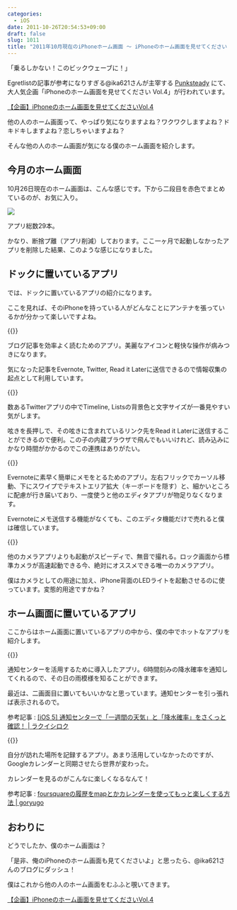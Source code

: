 ```yaml
---
categories:
  - iOS
date: 2011-10-26T20:54:53+09:00
draft: false
slug: 1011
title: "2011年10月現在のiPhoneホーム画面 〜 iPhoneのホーム画面を見せてください Vol.4 〜"
---
```


「乗るしかない！このビックウェーブに！」

Egretlistの記事が参考になりすぎる@ika621さんが主宰する [Punksteady](http://punksteady.com/) にて、大人気企画「iPhoneのホーム画面を見せてください Vol.4」が行われています。

[【企画】iPhoneのホーム画面を見せてくださいVol.4](http://punksteady.com/2011/10/26/iphone-home4/)

他の人のホーム画面って、やっぱり気になりますよね？ワクワクしますよね？ドキドキしますよね？恋しちゃいますよね？

そんな他の人のホーム画面が気になる僕のホーム画面を紹介します。

## 今月のホーム画面

10月26日現在のホーム画面は、こんな感じです。下から二段目を赤色でまとめているのが、お気に入り。

![](/images/2011/11/1011_1.png)

アプリ総数29本。

かなり、断捨プ離（アプリ削減）しております。ここ一ヶ月で起動しなかったアプリを削除した結果、このような感じになりました。

## ドックに置いているアプリ

では、ドックに置いているアプリの紹介になります。

ここを見れば、そのiPhoneを持っている人がどんなことにアンテナを張っているかが分かって楽しいですよね。

{{<app id="325502379" title="Reeder 2.5.3（￥250）" src="https://a1.mzstatic.com/us/r1000/075/Purple/ce/0f/10/mzl.dbaprevm.100x100-75.png">}}

ブログ記事を効率よく読むためのアプリ。美麗なアイコンと軽快な操作が病みつきになります。

気になった記事をEvernote, Twitter, Read it Laterに送信できるので情報収集の起点として利用しています。

{{<app id="428851691" title="Tweetbot — 個性あふれるTwitterクライアント 1.7.1（￥250）" src="https://a3.mzstatic.com/us/r1000/104/Purple/79/78/b2/mzl.ktnfzzzm.100x100-75.png">}}

数あるTwitterアプリの中でTimeline, Listsの背景色と文字サイズが一番見やすい気がします。

呟きを長押しで、その呟きに含まれているリンク先をRead it Laterに送信することができるので便利。この子の内蔵ブラウザで飛んでもいいけれど、読み込みにかなり時間がかかるのでこの連携はありがたい。

{{<app id="364580273" title="FastEver 1.9.2（￥170）" src="https://a5.mzstatic.com/us/r1000/105/Purple/d5/30/30/mzl.hhfcpjhs.100x100-75.png">}}

Evernoteに素早く簡単にメモをとるためのアプリ。左右フリックでカーソル移動、下にスワイプでテキストエリア拡大（キーボードを隠す）と、細かいところに配慮が行き届いており、一度使うと他のエディタアプリが物足りなくなります。

Evernoteにメモ送信する機能がなくても、このエディタ機能だけで売れると僕は確信しています。

{{<app id="422845617" title="OneCam[連写,静音,ジオタグ] 2.3.0（￥170）" src="https://a3.mzstatic.com/us/r1000/094/Purple/3b/e6/91/mzl.cgfwjjxt.100x100-75.png">}}

他のカメラアプリよりも起動がスピーディで、無音で撮れる。ロック画面から標準カメラが高速起動できる今、絶対にオススメできる唯一のカメラアプリ。

僕はカメラとしての用途に加え、iPhone背面のLEDライトを起動させるのに使っています。変態的用途ですかね？

## ホーム画面に置いているアプリ

ここからはホーム画面に置いているアプリの中から、僕の中でホットなアプリを紹介します。

{{<app id="449430946" title="バッジで降水確率 1.0.5（￥170）" src="https://a3.mzstatic.com/us/r1000/100/Purple/19/0c/e5/mzl.nvhampvz.100x100-75.png">}}

通知センターを活用するために導入したアプリ。6時間刻みの降水確率を通知してくれるので、その日の雨模様を知ることができます。

最近は、二画面目に置いてもいいかなと思っています。通知センターを引っ張れば表示されるので。

参考記事 : [[iOS 5] 通知センターで「一週間の天気」と「降水確率」をさくっと確認！ | ラクイシロク](http://rakuishi.com/archives/921/)

{{<app id="306934924" title="foursquare 4.0.1（無料）" src="https://a3.mzstatic.com/us/r1000/096/Purple/8b/72/c5/mzl.injmxxao.100x100-75.png">}}

自分が訪れた場所を記録するアプリ。あまり活用していなかったのですが、Googleカレンダーと同期させたら世界が変わった。

カレンダーを見るのがこんなに楽しくなるなんて！

参考記事 : [foursquareの履歴をmapとかカレンダーを使ってもっと楽しくする方法 | goryugo](http://goryugo.com/20100326/foursquare%E3%81%AE%E5%B1%A5%E6%AD%B4%E3%82%92map%E3%81%A8%E3%81%8B%E3%82%AB%E3%83%AC%E3%83%B3%E3%83%80%E3%83%BC%E3%82%92%E4%BD%BF%E3%81%A3%E3%81%A6%E3%82%82%E3%81%A3%E3%81%A8%E6%A5%BD%E3%81%97/)

## おわりに

どうでしたか、僕のホーム画面は？

「是非、俺のiPhoneのホーム画面も見てくださいよ」と思ったら、@ika621さんのブログにダッシュ！

僕はこれから他の人のホーム画面をむふふと覗いてきます。

[【企画】iPhoneのホーム画面を見せてくださいVol.4](http://punksteady.com/2011/10/26/iphone-home4/)
